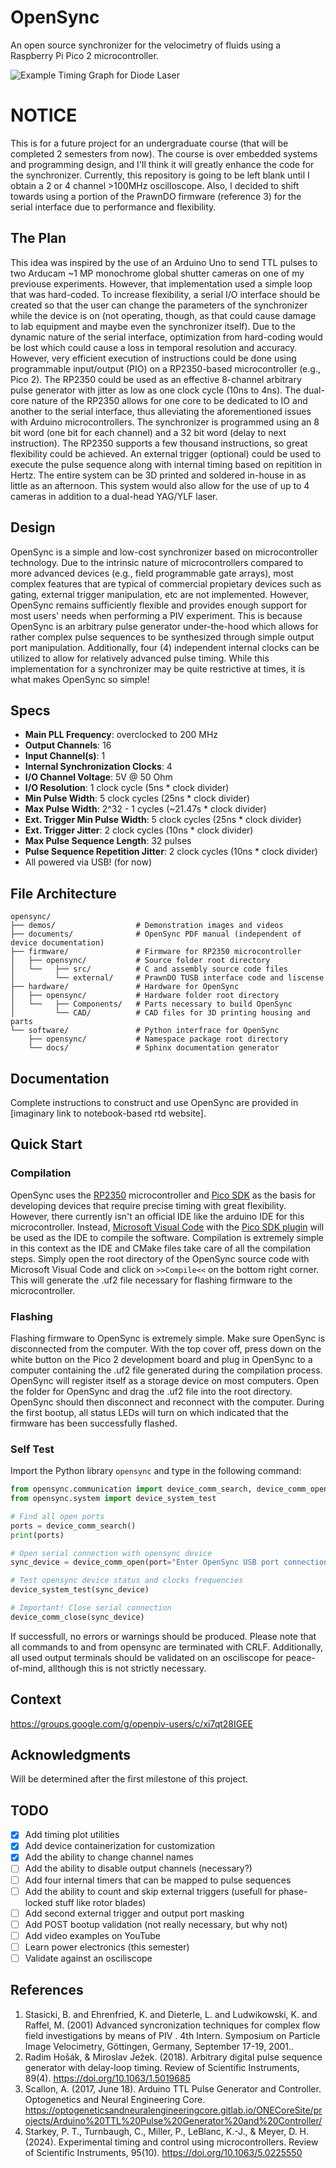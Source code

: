 # OpenSync
An open source synchronizer for the velocimetry of fluids using a Raspberry Pi Pico 2 microcontroller.

![Example Timing Graph for Diode Laser](demos/timing/opensync_demo_timing.png)

# NOTICE
This is for a future project for an undergraduate course (that will be completed 2 semesters from now). The course is over embedded systems and programming design, and I'll think it will greatly enhance the code for the synchronizer. Currently, this repository is going to be left blank until I obtain a 2 or 4 channel >100MHz oscilloscope. Also, I decided to shift towards using a portion of the PrawnDO firmware (reference 3) for the serial interface due to performance and flexibility.

## The Plan
This idea was inspired by the use of an Arduino Uno to send TTL pulses to two Arducam ~1 MP monochrome global shutter cameras on one of my previouse experiments. However, that implementation used a simple loop that was hard-coded. To increase flexibility, a serial I/O interface should be created so that the user can change the parameters of the synchronizer while the device is on (not operating, though, as that could cause damage to lab equipment and maybe even the synchronizer itself). Due to the dynamic nature of the serial interface, optimization from hard-coding would be lost which could cause a loss in temporal resolution and accuracy. However, very efficient execution of instructions could be done using programmable input/output (PIO) on a RP2350-based microcontroller (e.g., Pico 2). The RP2350 could be used as an effective 8-channel arbitrary pulse generator with jitter as low as one clock cycle (10ns to 4ns). The dual-core nature of the RP2350 allows for one core to be dedicated to IO and another to the serial interface, thus alleviating the aforementioned issues with Arduino microcontrollers. The synchronizer is programmed using an 8 bit word (one bit for each channel) and a 32 bit word (delay to next instruction). The RP2350 supports a few thousand instructions, so great flexibility could be achieved. An external trigger (optional) could be used to execute the pulse sequence along with internal timing based on repitition in Hertz. The entire system can be 3D printed and soldered in-house in as little as an afternoon. This system would also allow for the use of up to 4 cameras in addition to a dual-head YAG/YLF laser.

## Design
OpenSync is a simple and low-cost synchronizer based on microcontroller technology. Due to the intrinsic nature of microcontrollers compared to more advanced devices (e.g., field programmable gate arrays), most complex features that are typical of commercial propietary devices such as gating, external trigger manipulation, etc are not implemented. However, OpenSync remains sufficiently flexible and provides enough support for most users' needs when performing a PIV experiment. This is because OpenSync is an arbitrary pulse generator under-the-hood which allows for rather complex pulse sequences to be synthesized through simple output port manipulation. Additionally, four (4) independent internal clocks can be utilized to allow for relatively advanced pulse timing. While this implementation for a synchronizer may be quite restrictive at times, it is what makes OpenSync so simple!

## Specs
 - **Main PLL Frequency**: overclocked to 200 MHz
 - **Output Channels**: 16
 - **Input Channel(s)**: 1
 - **Internal Synchronization Clocks**: 4
 - **I/O Channel Voltage**: 5V @ 50 Ohm
 - **I/O Resolution**: 1 clock cycle (5ns * clock divider)
 - **Min Pulse Width**: 5 clock cycles (25ns * clock divider)
 - **Max Pulse Width**: 2^32 - 1 cycles (~21.47s * clock divider)
 - **Ext. Trigger Min Pulse Width**: 5 clock cycles (25ns * clock divider)
 - **Ext. Trigger Jitter**: 2 clock cycles (10ns * clock divider)
 - **Max Pulse Sequence Length**: 32 pulses
 - **Pulse Sequence Repetition Jitter**: 2 clock cycles (10ns * clock divider)
 - All powered via USB! (for now)


## File Architecture
```
opensync/
├── demos/                  # Demonstration images and videos
├── documents/              # OpenSync PDF manual (independent of device documentation)
├── firmware/               # Firmware for RP2350 microcontroller
│   ├── opensync/           # Source folder root directory
│   └──   ├── src/          # C and assembly source code files
│         └── external/     # PrawnDO TUSB interface code and liscense
├── hardware/               # Hardware for OpenSync
│   ├── opensync/           # Hardware folder root directory
│   └──   ├── Components/   # Parts necessary to build OpenSync
│         └── CAD/          # CAD files for 3D printing housing and parts
└── software/               # Python interfrace for OpenSync
    ├── opensync/           # Namespace package root directory
    └── docs/               # Sphinx documentation generator

```

## Documentation
Complete instructions to construct and use OpenSync are provided in [imaginary link to notebook-based rtd website].

## Quick Start

### Compilation
OpenSync uses the [RP2350](https://www.raspberrypi.com/products/rp2350/) microcontroller and [Pico SDK](https://www.raspberrypi.com/documentation/microcontrollers/c_sdk.html) as the basis for developing devices that require precise timing with great flexibility. However, there currently isn't an official IDE like the arduino IDE for this microcontroller. Instead, [Microsoft Visual Code](https://code.visualstudio.com/) with the [Pico SDK plugin](https://marketplace.visualstudio.com/items?itemName=raspberry-pi.raspberry-pi-pico) will be used as the IDE to compile the software. Compilation is extremely simple in this context as the IDE and CMake files take care of all the compilation steps. Simply open the root directory of the OpenSync source code with Microsoft Visual Code and click on `>>Compile<<` on the bottom right corner. This will generate the .uf2 file necessary for flashing firmware to the microcontroller.

### Flashing
Flashing firmware to OpenSync is extremely simple. Make sure OpenSync is disconnected from the computer. With the top cover off, press down on the white button on the Pico 2 development board and plug in OpenSync to a computer containing the .uf2 file generated during the compilation process. OpenSync will register itself as a storage device on most computers. Open the folder for OpenSync and drag the .uf2 file into the root directory. OpenSync should then disconnect and reconnect with the computer. During the first bootup, all status LEDs will turn on which indicated that the firmware has been successfully flashed.

### Self Test
Import the Python library `opensync` and type in the following command:
```python
from opensync.communication import device_comm_search, device_comm_open, device_comm_close
from opensync.system import device_system_test

# Find all open ports
ports = device_comm_search()
print(ports)

# Open serial connection with opensync device
sync_device = device_comm_open(port="Enter OpenSync USB port connection here")

# Test opensync device status and clocks frequencies
device_system_test(sync_device)

# Important! Close serial connection
device_comm_close(sync_device)
```
If successfull, no errors or warnings should be produced. Please note that all commands to and from opensync are terminated with CRLF. Additionally, all used output terminals should be validated on an osciliscope for peace-of-mind, allthough this is not strictly necessary.

## Context
https://groups.google.com/g/openpiv-users/c/xi7qt28IGEE

## Acknowledgments
Will be determined after the first milestone of this project.

## TODO
- [x] Add timing plot utilities
- [x] Add device containerization for customization
- [x] Add the ability to change channel names
- [ ] Add the ability to disable output channels (necessary?)
- [ ] Add four internal timers that can be mapped to pulse sequences
- [ ] Add the ability to count and skip external triggers (usefull for phase-locked stuff like rotor blades)
- [ ] Add second external trigger and output port masking
- [ ] Add POST bootup validation (not really necessary, but why not)
- [ ] Add video examples on YouTube
- [ ] Learn power electronics (this semester)
- [ ] Validate against an osciliscope

## References
 1. Stasicki, B. and Ehrenfried, K. and Dieterle, L. and Ludwikowski, K. and Raffel, M.  (2001) Advanced syncronization techniques for complex flow field investigations by means of PIV .    4th Intern. Symposium on Particle Image Velocimetry, Göttingen, Germany, September 17-19, 2001..     
 2. Radim Hošák, & Miroslav Ježek. (2018). Arbitrary digital pulse sequence generator with delay-loop timing. Review of Scientific Instruments, 89(4). https://doi.org/10.1063/1.5019685
 3. Scallon, A. (2017, June 18). Arduino TTL Pulse Generator and Controller. Optogenetics and Neural Engineering Core. https://optogeneticsandneuralengineeringcore.gitlab.io/ONECoreSite/projects/Arduino%20TTL%20Pulse%20Generator%20and%20Controller/
 4. Starkey, P. T., Turnbaugh, C., Miller, P., LeBlanc, K.-J., & Meyer, D. H. (2024). Experimental timing and control using microcontrollers. Review of Scientific Instruments, 95(10). https://doi.org/10.1063/5.0225550
    


